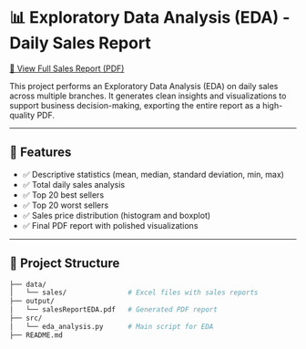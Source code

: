 # 📊 Exploratory Data Analysis (EDA) - Daily Sales Report

[📄 View Full Sales Report (PDF)](./output/demo/salesEDAReport.pdf)

This project performs an Exploratory Data Analysis (EDA) on daily sales across multiple branches. It generates clean insights and visualizations to support business decision-making, exporting the entire report as a high-quality PDF.

---

## 🚀 Features

- ✅ Descriptive statistics (mean, median, standard deviation, min, max)
- ✅ Total daily sales analysis
- ✅ Top 20 best sellers
- ✅ Top 20 worst sellers
- ✅ Sales price distribution (histogram and boxplot)
- ✅ Final PDF report with polished visualizations

---

## 📁 Project Structure

```bash
├── data/
│   └── sales/               # Excel files with sales reports
├── output/
│   └── salesReportEDA.pdf   # Generated PDF report
├── src/
│   └── eda_analysis.py      # Main script for EDA
├── README.md
